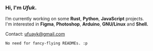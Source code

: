 <h3 align="left">Hi, I'm <em>Ufuk</em>.</h3>

<p>
  I’m currently working on some <strong>Rust</strong>, <strong>Python</strong>, <strong>JavaScript</strong> projects. <br>
  I'm interested in <strong>Figma</strong>, <strong>Photoshop</strong>, <strong>Arduino</strong>, <strong>GNU/Linux</strong> and <strong>Shell.</strong>

  Contact: [ufuayk@gmail.com](mailto:ufuayk@gmail.com)
</p>

`No need for fancy-flying READMEs. :p `
